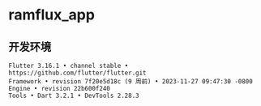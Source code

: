 # ramflux_app

## 开发环境

```shell
Flutter 3.16.1 • channel stable • https://github.com/flutter/flutter.git
Framework • revision 7f20e5d18c (9 周前) • 2023-11-27 09:47:30 -0800
Engine • revision 22b600f240
Tools • Dart 3.2.1 • DevTools 2.28.3
```
